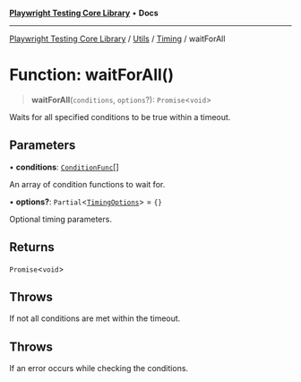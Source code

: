 [**Playwright Testing Core Library**](../../../../../README.md) • **Docs**

***

[Playwright Testing Core Library](../../../../../README.md) / [Utils](../../../README.md) / [Timing](../README.md) / waitForAll

# Function: waitForAll()

> **waitForAll**(`conditions`, `options`?): `Promise`\<`void`\>

Waits for all specified conditions to be true within a timeout.

## Parameters

• **conditions**: [`ConditionFunc`](../../../../../type-aliases/ConditionFunc.md)[]

An array of condition functions to wait for.

• **options?**: `Partial`\<[`TimingOptions`](../../../../../type-aliases/TimingOptions.md)\> = `{}`

Optional timing parameters.

## Returns

`Promise`\<`void`\>

## Throws

If not all conditions are met within the timeout.

## Throws

If an error occurs while checking the conditions.
